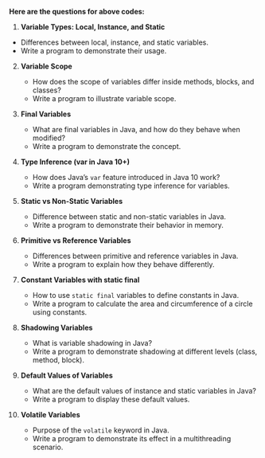 **Here are the questions for above codes:**


 1. **Variable Types: Local, Instance, and Static**  
   - Differences between local, instance, and static variables.  
   - Write a program to demonstrate their usage.
 
2. **Variable Scope**  
   - How does the scope of variables differ inside methods, blocks, and classes?  
   - Write a program to illustrate variable scope.
 
3. **Final Variables**  
   - What are final variables in Java, and how do they behave when modified?  
   - Write a program to demonstrate the concept.
 
4. **Type Inference (var in Java 10+)**  
   - How does Java’s `var` feature introduced in Java 10 work?  
   - Write a program demonstrating type inference for variables.
 
5. **Static vs Non-Static Variables**  
   - Difference between static and non-static variables in Java.  
   - Write a program to demonstrate their behavior in memory.
 
6. **Primitive vs Reference Variables**  
   - Differences between primitive and reference variables in Java.  
   - Write a program to explain how they behave differently.
 
7. **Constant Variables with static final**  
   - How to use `static final` variables to define constants in Java.  
   - Write a program to calculate the area and circumference of a circle using constants.
 
8. **Shadowing Variables**  
   - What is variable shadowing in Java?  
   - Write a program to demonstrate shadowing at different levels (class, method, block).
 
9. **Default Values of Variables**  
   - What are the default values of instance and static variables in Java?  
   - Write a program to display these default values.
 
10. **Volatile Variables**  
    - Purpose of the `volatile` keyword in Java.  
    - Write a program to demonstrate its effect in a multithreading scenario.
